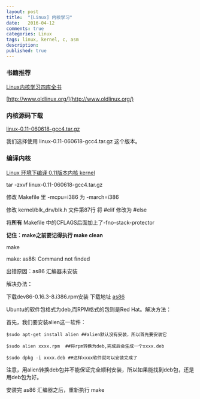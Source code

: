 ```yaml
---
layout: post
title:  "[Linux] 内核学习"
date:   2016-04-12
comments: true
categories: Linux
tags: linux, kernel, c, asm
description:
published: true
---
```


### 书籍推荐

[Linux内核学习四库全书](http://blog.csdn.net/21aspnet/article/details/6585602)

[http://www.oldlinux.org/](http://www.oldlinux.org/)



### 内核源码下载

[linux-0.11-060618-gcc4.tar.gz](http://oldlinux.org/Linux.old/kernel/0.1x/)

我们选择使用 linux-0.11-060618-gcc4.tar.gz 这个版本。


### 编译内核

[Linux 环境下编译 0.11版本内核 kernel](http://blog.chinaunix.net/uid-14735472-id-3330285.html)

tar -zxvf linux-0.11-060618-gcc4.tar.gz

修改 Makefile 里 -mcpu=i386 为 -march=i386

修改 kernel/blk_drv/blk.h 文件第87行 将 #elif 修改为 #else

将**所有** Makefile 中的CFLAGS后面加上了-fno-stack-protector

**记住：make之前要记得执行 make clean**


make

make: as86: Command not finded

出错原因：as86 汇编器未安装

解决办法：

下载dev86-0.16.3-8.i386.rpm安装 下载地址 [as86](http://www.oldlinux.org/Linux.old/study/tools/)

Ubuntu的软件包格式为deb,而RPM格式的包则是Red Hat。解决方法：

首先，我们要安装alien这一软件：

    $sudo apt-get install alien ##alien默认没有安装，所以首先要安装它

    $sudo alien xxxx.rpm  ##将rpm转换为deb,完成后会生成一个xxxx.deb

    $sudo dpkg -i xxxx.deb ##这样xxxx软件就可以安装完成了

注意，用alien转换deb包并不能保证完全顺利安装，所以如果能找到deb包，还是用deb包为好。


安装完 as86 汇编器之后，重新执行 make
